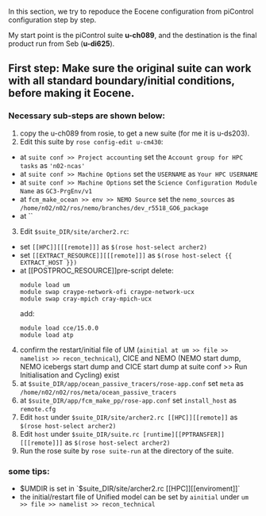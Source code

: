 In this section, we try to repoduce the Eocene configuration from piControl configuration step by step.

My start point is the piControl suite **u-ch089**, and the destination is the final product run from Seb (**u-di625**).


## First step: Make sure the original suite can work with all standard boundary/initial conditions, before making it Eocene.
### Necessary sub-steps are shown below:
1. copy the u-ch089 from rosie, to get a new suite (for me it is u-ds203).
2. Edit this suite by `rose config-edit u-cm430`:  
  -   at `suite conf >> Project accounting` set the `Account group for HPC tasks` as `'n02-ncas'`  
  -   at `suite conf >> Machine Options` set the `USERNAME` as `Your HPC USERNAME`
  -   at `suite conf >> Machine Options` set the `Science Configuration Module Name` as `GC3-PrgEnv/v1`
  -   at `fcm_make_ocean >> env >> NEMO Source` set the `nemo_sources` as `/home/n02/n02/ros/nemo/branches/dev_r5518_GO6_package`
  -   at ``
3. Edit `$suite_DIR/site/archer2.rc`:
  -   set `[[HPC]][[[remote]]]` as `$(rose host-select archer2)`
  -   set `[[EXTRACT_RESOURCE]][[[remote]]]` as `$(rose host-select {{ EXTRACT_HOST }})`
  -   at [[POSTPROC_RESOURCE]]pre-script delete:
      ```
      module load um
      module swap craype-network-ofi craype-network-ucx
      module swap cray-mpich cray-mpich-ucx
      ```
      add:
      ```
      module load cce/15.0.0
      module load atp
      ```
4. confirm the restart/initial file of UM (`ainitial at um >> file >> namelist >> recon_technical`), CICE and NEMO (NEMO start dump, NEMO icebergs start dump and CICE start dump at suite conf >> Run Initialisation and Cycling) exist
5. at `$suite_DIR/app/ocean_passive_tracers/rose-app.conf` set `meta` as `/home/n02/n02/ros/meta/ocean_passive_tracers`
6. at `$suite_DIR/app/fcm_make_pp/rose-app.conf` set `install_host` as `remote.cfg`
7. Edit `host` under `$suite_DIR/site/archer2.rc [[HPC]][[remote]]` as `$(rose host-select archer2)`
8. Edit `host` under `$suite_DIR/suite.rc [runtime][[PPTRANSFER]][[[remote]]]` as `$(rose host-select archer2)`
9. Run the rose suite by `rose suite-run` at the directory of the suite.

### some tips:
- $UMDIR is set in `$suite_DIR/site/archer2.rc [[HPC]][[enviroment]]` 
- the initial/restart file of Unified model can be set by `ainitial` under `um >> file >> namelist >> recon_technical`

